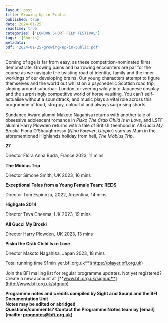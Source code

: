```yaml
---
layout: post
title: Growing Up in Public
published: true
date: 2024-01-25
readtime: true
categories: ['LONDON SHORT FILM FESTIVAL']
tags:  [Shorts]
metadata: 
pdf: '2024-01-25-growing-up-in-public.pdf'
---
```


Coming of age is far from easy, as these competition-nominated films demonstrate. Growing pains and harrowing encounters are par for the course as we navigate the twisting road of identity, family and the inner workings of our developing brains. Our young characters attempt to figure themselves and the world out whilst on a psychedelic Scottish road trip, sloping around suburban London, or veering wildly into Japanese cosplay and the surprisingly competitive world of horse vaulting. You can’t self-actualise without a soundtrack, and music plays a vital role across this programme of loud, stroppy, colourful and always surprising shorts.

Sundance Award alumni Makoto Nagahisa returns with another tale of obsessive adolescent romance in _Pisko The Crab Child Is in Love_, and LSFF alumni Harry Plowden returns with a tale of British teenhood in _All Gucci My Broski_. Fiona O’Shaughnessy (_Nina Forever_, _Utopia_) stars as Mum in the aforementioned Highlands holiday from hell, _The Möbius Trip_.

**27**  

Director Flóra Anna Buda, France 2023, 11 mins

**The Möbius Trip**  

Director Simone Smith, UK 2023, 16 mins

**Exceptional Tales from a Young Female Team: REDS** 

Director Tom Espinoza, 2022, Argentina, 14 mins

**Highgate 2014** 

Director Teva Cheema, UK 2023, 19 mins

**All Gucci My Broski**  

Director Harry Plowden, UK 2023, 13 mins

**Pisko the Crab Child Is in Love**  

Director Makoto Nagahisa, Japan 2023, 18 mins

Total running time 91min
yer.bfi.org.uk**](https://player.bfi.org.uk)  

Join the BFI mailing list for regular programme updates. Not yet registered? Create a new account at [**www.bfi.org.uk/signup**](http://www.bfi.org.uk/signup)

**Programme notes and credits compiled by Sight and Sound and the BFI Documentation Unit  
Notes may be edited or abridged  
Questions/comments? Contact the Programme Notes team by [email](mailto: prognotes@bfi.org.uk)** 
<!--stackedit_data:
eyJoaXN0b3J5IjpbNDI5MTAzMjczXX0=
-->